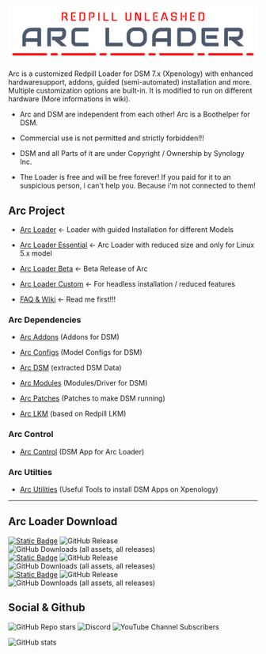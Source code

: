 <center><img width="845" alt="arc_loader" src="https://github.com/AuxXxilium/arc/raw/page/docs/arc_loader.png?raw=true"></center>

Arc is a customized Redpill Loader for DSM 7.x (Xpenology) with enhanced hardwaresupport, addons, guided (semi-automated) installation and more. Multiple customization options are built-in. It is modified to run on different hardware (More informations in wiki).

* Arc and DSM are independent from each other! Arc is a Boothelper for DSM.
* Commercial use is not permitted and strictly forbidden!!!
* DSM and all Parts of it are under Copyright / Ownership by Synology Inc.

* The Loader is free and will be free forever! If you paid for it to an suspicious person, i can't help you. Because i'm not connected to them!

## Arc Project

* <a href="https://github.com/AuxXxilium/arc">Arc Loader</a> <- Loader with guided Installation for different Models

* <a href="https://github.com/AuxXxilium/arc-essential">Arc Loader Essential</a> <- Arc Loader with reduced size and only for Linux 5.x model

* <a href="https://github.com/AuxXxilium/arc-beta">Arc Loader Beta</a> <- Beta Release of Arc

* <a href="https://auxxxilium.github.io/arc">Arc Loader Custom</a> <- For headless installation / reduced features

* <a href="https://xpenology.tech/wiki" target="_blank">FAQ & Wiki</a> <- Read me first!!!

### Arc Dependencies

*  <a href="https://github.com/AuxXxilium/arc-addons">Arc Addons</a> (Addons for DSM)

*  <a href="https://github.com/AuxXxilium/arc-configs">Arc Configs</a> (Model Configs for DSM)

*  <a href="https://github.com/AuxXxilium/arc-dsm">Arc DSM</a> (extracted DSM Data)

*  <a href="https://github.com/AuxXxilium/arc-modules">Arc Modules</a> (Modules/Driver for DSM)

*  <a href="https://github.com/AuxXxilium/arc-patches">Arc Patches</a> (Patches to make DSM running)

*  <a href="https://github.com/AuxXxilium/arc-lkm">Arc LKM</a> (based on Redpill LKM)

### Arc Control

*  <a href="https://github.com/AuxXxilium/arc-control">Arc Control</a> (DSM App for Arc Loader)

### Arc Utilties

* <a href="https://github.com/AuxXxilium/arc-utils">Arc Utilities</a> (Useful Tools to install DSM Apps on Xpenology)

---

## Arc Loader Download

<a href="https://github.com/AuxXxilium/arc/releases/latest"><img alt="Static Badge" src="https://img.shields.io/badge/download-red?style=for-the-badge&label=stable&color=%23FF0000&link=https%3A%2F%2Fgithub.com%2FAuxXxilium%2Farc%2Freleases%2Flatest"></a> ![GitHub Release](https://img.shields.io/github/v/release/AuxXxilium/arc?sort=date&display_name=release&style=for-the-badge&logo=github&label=release&link=https%3A%2F%2Fgithub.com%2FAuxXxilium%2Farc) ![GitHub Downloads (all assets, all releases)](https://img.shields.io/github/downloads/AuxXxilium/arc/total?style=for-the-badge&logo=github&link=https%3A%2F%2Fgithub.com%2FAuxXxilium%2Farc)</br>
<a href="https://github.com/AuxXxilium/arc-essential/releases/latest"><img alt="Static Badge" src="https://img.shields.io/badge/download-red?style=for-the-badge&label=essential&color=%23FF0000&link=https%3A%2F%2Fgithub.com%2FAuxXxilium%2Farc-essential%2Freleases%2Flatest"></a> ![GitHub Release](https://img.shields.io/github/v/release/AuxXxilium/arc-essential?sort=date&display_name=release&style=for-the-badge&logo=github&label=release&link=https%3A%2F%2Fgithub.com%2FAuxXxilium%2Farc-essential) ![GitHub Downloads (all assets, all releases)](https://img.shields.io/github/downloads/AuxXxilium/arc-essential/total?style=for-the-badge&logo=github&link=https%3A%2F%2Fgithub.com%2FAuxXxilium%2Farc-essential)</br>
<a href="https://github.com/AuxXxilium/arc-beta/releases/latest"><img alt="Static Badge" src="https://img.shields.io/badge/download-red?style=for-the-badge&label=beta&color=%23FF0000&link=https%3A%2F%2Fgithub.com%2FAuxXxilium%2Farc-beta%2Freleases%2Flatest"></a> ![GitHub Release](https://img.shields.io/github/v/release/AuxXxilium/arc-beta?sort=date&display_name=release&style=for-the-badge&logo=github&label=release&link=https%3A%2F%2Fgithub.com%2FAuxXxilium%2Farc-beta) ![GitHub Downloads (all assets, all releases)](https://img.shields.io/github/downloads/AuxXxilium/arc-beta/total?style=for-the-badge&logo=github&link=https%3A%2F%2Fgithub.com%2FAuxXxilium%2Farc-beta)</br>

## Social & Github

![GitHub Repo stars](https://img.shields.io/github/stars/AuxXxilium/arc?style=for-the-badge&logo=github&link=https%3A%2F%2Fgithub.com%2FAuxXxilium%2Farc) ![Discord](https://img.shields.io/discord/639072565155069962?style=for-the-badge&logo=discord&label=Discord&link=https%3A%2F%2Fdiscord.auxxxilium.tech) ![YouTube Channel Subscribers](https://img.shields.io/youtube/channel/subscribers/UCOJJM6kvbqc5vytWR-TGu0w?style=for-the-badge&logo=youtube&label=Youtube&link=https%3A%2F%2Fyoutube.auxxxilium.tech)

![GitHub stats](https://github-readme-stats-sigma-five.vercel.app/api?username=AuxXxilium&show_icons=true&theme=react&hide_title=true&include_all_commits=true)

